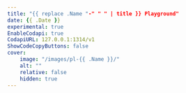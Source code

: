 ```yaml
---
title: "{{ replace .Name "-" " " | title }} Playground"
date: {{ .Date }}
experimental: true
EnableCodapi: true
CodapiURL: 127.0.0.1:1314/v1
ShowCodeCopyButtons: false
cover:
    image: "/images/pl-{{ .Name }}/"
    alt: ""
    relative: false
    hidden: true
---
```

